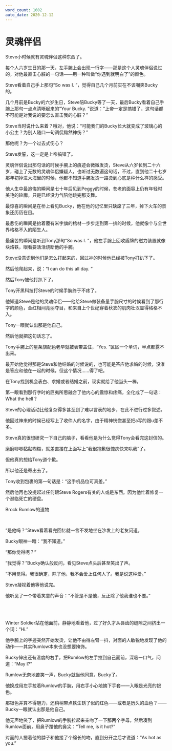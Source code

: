 ```yaml
---
word_count: 1602
auto_date: 2020-12-12
---
```


# 灵魂伴侣

Steve小时候就有灵魂伴侣这种东西了。

每个人六岁生日的那一天，左手腕上会出现一行字——那是这个人灵魂伴侣说过的，对他最直击心脏的一句话——用一种叫做“你遇到就明白了”的颜色。

Steve看着自己手上那句“So was I. ”，觉得自己几个月前实在不该嘲笑Bucky的。

几个月前是Bucky的六岁生日，Steve陪Bucky等了一天，最后Bucky看着自己手腕上那句一点点清晰起来的“Your Bucky. ”说道：“上帝一定是搞错了，这句话都不可能是对我说的要怎么直击我的心脏？”

Steve当时说什么来着？哦对，他说：“可能我们的Bucky长大就变成了玻璃心的小公主？为别人随口一句调侃黯然神伤？”

那他呢？为一个过去式伤心？

Steve发誓，这一定是上帝搞错了。

灵魂伴侣说出那句话的时候手腕上的痕迹会微微发烫，Steve从六岁长到二十六岁，碰上了无数的灵魂伴侣嫌疑人，也听过无数遍这句话，不过，直到他二十七岁那年初掉进大海里的时候，他都不知道手腕发烫一路烫到心底是种什么样的感受。

他人生中最追悔的瞬间是七十年后见到Peggy的时候，苍老的面容上仍有年轻时美艳的轮廓，只是已经没力气陪他跳完那支舞。

最惊喜的瞬间是在桥上看见Bucky，他在他的记忆里只缺席了三年，掉下火车的景象还历历在目。

最悲伤的瞬间是抬着覆有米字旗的棺材一步步走到第一排的时候，他就像个与全世界格格不入的陌生人。

最痛苦的瞬间是听到Tony那句“So was I. ”，他左手腕上回收盾牌的磁力装置就像块烙铁，眼看要活活烧断他的手腕。

Steve没意识到他们是怎么打起来的，回过神的时候他已经被Tony打趴下了。

然后他爬起来，说：“I can do this all day. ”

然后Tony被他打趴下了。

Tony开黑科技打Steve的时候手腕终于不疼了。

他知道Steve是他的灵魂伴侣——他给Steve做装备量手腕尺寸的时候看到了那行字的颜色，金红相间亮丽夺目，和来自上个世纪穿着秋衣的肌肉壮汉显得格格不入。

Tony一眼就认出那是他自己。

然后他就把这句话忘了。

Tony手腕上的星条旗配色老早就被表带盖住，“Yes. ”区区一个单词，半点都露不出来。

最开始他觉得那是Steve和他结婚的时候说的，也可能是答应他求婚的时候，没准是答应和他在一起的时候，但这个情况……得了吧。

在Tony找到机会表白、求婚或者结婚之前，现实就给了他当头一棒。

第一眼看到那行字时的匪夷所思融合了他内心的震惊和疼痛，全化成了一句话：What the hell？

Steve的心理活动比他复杂得多甚至到了难以言表的地步，在此不进行过多叙述。

他回过神来的时候已经写上了收件人的名字，由于精神恍惚甚至把a写的跟u差不多。

Steve真的很想研究一下自己的脑子，看看他是为什么觉得Tony会看完这封信的。

磨磨唧唧黏黏糊糊，就差直接在上面写上“我很抱歉很愧疚快来哄我”了。

但他真的想给Tony道个歉。

所以他还是寄出去了。

Tony收到包裹的第一句话是：“这手机品位可真差。”

然后他再也没提起过任何跟Steve Rogers有关的人或是东西。因为他忙着修复一个濒临死亡的硬盘。

Brock Rumlow的遗物

<br>

“是他吗？”Steve看着看完回忆就一言不发地坐在沙发上的老友问道。

Bucky眼神一暗：“我不知道。”

“那你觉得呢？”

“我觉得？”Bucky确认般反问，看见Steve点头后甚至笑出了声。

“不用觉得。我很确定，除了他，我不会爱上任何人了。我是说这种爱。”

Steve凝视着他等他说完。

他听见了一个带着笑意的声音：“不管是不是他，反正除了他我谁也不要。”

<br>

<br>
<br>
Winter Soldier站在他面前，静静地看着他，过了好久才从唇齿的缝隙之间挤出一个词：“Hi.”

他手腕上的字迹突然开始发烫，让他不由得左臂一抖，对面的人敏锐地发现了他的动作——其实Rumlow本来也没想要掩饰。

Bucky伸出还有温度的右手，把Rumlow的左手拉到自己面前，深吸一口气，问道：“May I?”

Rumlow无奈地苦笑一声，Bucky就当他同意，Bucky了。

他换成用左手拉着Rumlow的手腕，用右手小心地摘下手套——入眼是光亮的银色。

那银色并算不得魅力，还稍稍带点铁生锈了似的红色——或者是历久的血色？——Bucky一眼就认出那是他自己。

他无声地笑了，把Rumlow的手腕拉起来亲吻了一下那两个字母，然后凑到Rumlow面前，用鼻子蹭他的鼻尖：“Tell me, is it hot?”

对面的人摁着他的脖子和他接了个绵长的吻，直到分开之后才说道：“As hot as you.”

